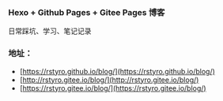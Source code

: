 ### Hexo + Github Pages + Gitee Pages 博客
日常踩坑、学习、笔记记录

### 地址：
+ [https://rstyro.github.io/blog/](https://rstyro.github.io/blog/)
+ [http://rstyro.gitee.io/blog/](http://rstyro.gitee.io/blog/)
+ [https://rstyro.gitee.io/blog/](https://rstyro.gitee.io/blog/)